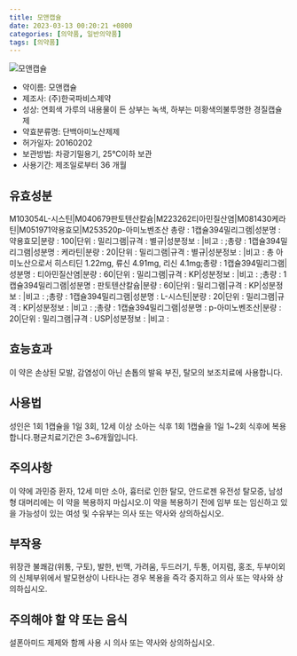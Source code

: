 ```yaml
---
title: 모앤캡슐
date: 2023-03-13 00:20:21 +0800
categories: [의약품, 일반의약품]
tags: [의약품]
---
```

![모앤캡슐](https://nedrug.mfds.go.kr/pbp/cmn/itemImageDownload/148128160194800113)

- 약이름: 모앤캡슐
- 제조사: (주)한국파비스제약
- 성상: 연회색 가루의 내용물이 든 상부는 녹색, 하부는 미황색의불투명한 경질캡슐제
- 약효분류명: 단백아미노산제제
- 허가일자: 20160202
- 보관방법: 차광기밀용기, 25℃이하 보관
- 사용기간: 제조일로부터 36 개월
## 유효성분
M103054L-시스틴|M040679판토텐산칼슘|M223262티아민질산염|M081430케라틴|M051971약용효모|M253520p-아미노벤조산
총량 : 1캡슐394밀리그램|성분명 : 약용효모|분량 : 100|단위 : 밀리그램|규격 : 별규|성분정보 : |비고 : ;총량 : 1캡슐394밀리그램|성분명 : 케라틴|분량 : 20|단위 : 밀리그램|규격 : 별규|성분정보 : |비고 : 총 아미노산으로서 히스티딘 1.22mg, 류신 4.91mg, 리신 4.1mg;총량 : 1캡슐394밀리그램|성분명 : 티아민질산염|분량 : 60|단위 : 밀리그램|규격 : KP|성분정보 : |비고 : ;총량 : 1캡슐394밀리그램|성분명 : 판토텐산칼슘|분량 : 60|단위 : 밀리그램|규격 : KP|성분정보 : |비고 : ;총량 : 1캡슐394밀리그램|성분명 : L-시스틴|분량 : 20|단위 : 밀리그램|규격 : KP|성분정보 : |비고 : ;총량 : 1캡슐394밀리그램|성분명 : p-아미노벤조산|분량 : 20|단위 : 밀리그램|규격 : USP|성분정보 : |비고 :
## 효능효과
이 약은 손상된 모발, 감염성이 아닌 손톱의 발육 부진, 탈모의 보조치료에 사용합니다.
## 사용법
성인은 1회 1캡슐을 1일 3회, 12세 이상 소아는 식후 1회 1캡슐을 1일 1~2회 식후에 복용합니다.평균치료기간은 3~6개월입니다.
## 주의사항
이 약에 과민증 환자, 12세 미만 소아, 흉터로 인한 탈모, 안드로젠 유전성 탈모증, 남성형 대머리에는 이 약을 복용하지 마십시오.이 약을 복용하기 전에 임부 또는 임신하고 있을 가능성이 있는 여성 및 수유부는 의사 또는 약사와 상의하십시오.
## 부작용
위장관 불쾌감(위통, 구토), 발한, 빈맥, 가려움, 두드러기, 두통, 어지럼, 홍조, 두부이외의 신체부위에서 발모현상이 나타나는 경우 복용을 즉각 중지하고 의사 또는 약사와 상의하십시오.
## 주의해야 할 약 또는 음식
설폰아미드 제제와 함께 사용 시 의사 또는 약사와 상의하십시오.
